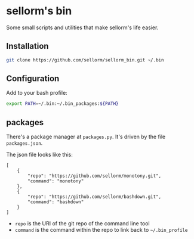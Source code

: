 # sellorm's bin

Some small scripts and utilities that make sellorm's life easier.

## Installation

```bash
git clone https://github.com/sellorm/sellorm_bin.git ~/.bin
```

## Configuration

Add to your bash profile:

```bash
export PATH=~/.bin:~/.bin_packages:${PATH}
```

## packages

There's a package manager at `packages.py`. It's driven by the file `packages.json`.

The json file looks like this:

```
[
	{
		"repo": "https://github.com/sellorm/monotony.git",
		"command": "monotony"
	},
	{
		"repo": "https://github.com/sellorm/bashdown.git",
		"command": "bashdown"
	}
]
```

* `repo` is the URI of the git repo of the command line tool
* `command` is the command within the repo to link back to `~/.bin_profile`

